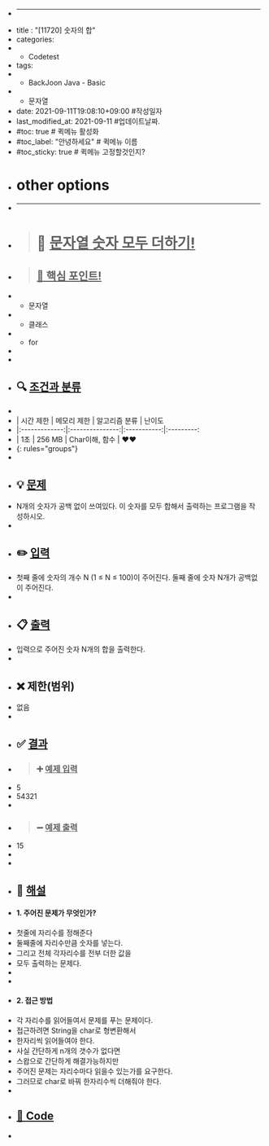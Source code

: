 * ---
* title : "[11720] 숫자의 합"
* categories:
*   - Codetest
* tags:
*   - BackJoon Java - Basic
*   - 문자열
* date: 2021-09-11T19:08:10+09:00 #작성일자
* last_modified_at: 2021-09-11 #업데이트날짜.
* #toc: true # 퀵메뉴 활성화
* #toc_label: "안녕하세요" # 퀵메뉴 이름
* #toc_sticky: true # 퀵메뉴 고정할것인지?
* # other options
* ---
* > # 📜 <u>문자열 숫자 모두 더하기!</u> 
* > ## <u>📌 핵심 포인트!</u> 
* * 문자열
* *  클래스
* *  for
* 
* 
* ## 🔍 <u>조건과 분류</u>
* 
* | 시간 제한  | 메모리 제한  |  알고리즘 분류 | 난이도 
* |:-------------:|:---------------:|:-----------:|:---------:
* | 1초 | 256 MB | Char이해, 함수 | ❤️❤️ 
* {: rules="groups"}
* 
* ## 💡 <u>문제</u> 
* N개의 숫자가 공백 없이 쓰여있다. 이 숫자를 모두 합해서 출력하는 프로그램을 작성하시오.
* 
* ## ✏️ <u>입력</u>
* 첫째 줄에 숫자의 개수 N (1 ≤ N ≤ 100)이 주어진다. 둘째 줄에 숫자 N개가 공백없이 주어진다.
* 
* ## 📋 <u>출력</u>
* 입력으로 주어진 숫자 N개의 합을 출력한다.
* 
* ## ❌ 제한(범위)
* 없음
* 
* ## ✅ <u>결과</u>
* > ### ➕ <u>예제 입력</u>
* 5
* 54321
* 
* > ### ➖ <u>예제 출력</u>
* 15
* 
* 
* ## 💭 <u>해설</u>
* #### 1. 주어진 문제가 무엇인가?
* 	첫줄에 자리수를 정해준다
* 	둘째줄에 자리수만큼 숫자를 넣는다.
* 	그리고 전체 각자리수를 전부 더한 값을
* 	모두 출력하는 문제다.
* 
* 	
* #### 2. 접근 방법
* 	각 자리수를 읽어들여서 문제를 푸는 문제이다.
* 	접근하려면 String을 char로 형변환해서
* 	한자리씩 읽어들여야 한다.
* 	사실 간단하게 n개의 갯수가 없다면
* 	스왑으로 간단하게 해결가능하지만
* 	주어진 문제는 자리수마다 읽을수 있는가를 요구한다.
* 	그러므로 char로 바꿔 한자리수씩 더해줘야 한다.
* 
* ## <u>📖 <u>Code</u>
* <script src="https://gist.github.com/Cononi/74a9da6c035f2bea33ac19be3805069a.js"></script>